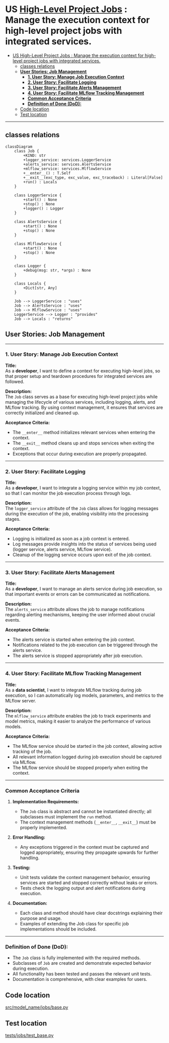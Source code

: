 # US [High-Level Project Jobs](./backlog_mlops_regresion.md) : Manage the execution context for high-level project jobs with integrated services.

- [US High-Level Project Jobs : Manage the execution context for high-level project jobs with integrated services.](#us-high-level-project-jobs--manage-the-execution-context-for-high-level-project-jobs-with-integrated-services)
  - [classes relations](#classes-relations)
  - [**User Stories: Job Management**](#user-stories-job-management)
    - [**1. User Story: Manage Job Execution Context**](#1-user-story-manage-job-execution-context)
    - [**2. User Story: Facilitate Logging**](#2-user-story-facilitate-logging)
    - [**3. User Story: Facilitate Alerts Management**](#3-user-story-facilitate-alerts-management)
    - [**4. User Story: Facilitate MLflow Tracking Management**](#4-user-story-facilitate-mlflow-tracking-management)
    - [**Common Acceptance Criteria**](#common-acceptance-criteria)
    - [**Definition of Done (DoD):**](#definition-of-done-dod)
  - [Code location](#code-location)
  - [Test location](#test-location)

------------

## classes relations

```mermaid
classDiagram
    class Job {
        +KIND: str
        +logger_service: services.LoggerService
        +alerts_service: services.AlertsService
        +mlflow_service: services.MlflowService
        +__enter__() : T.Self
        +__exit__(exc_type, exc_value, exc_traceback) : Literal[False]
        +run() : Locals
    }

    class LoggerService {
        +start() : None
        +stop() : None
        +logger() : Logger
    }

    class AlertsService {
        +start() : None
        +stop() : None
    }

    class MlflowService {
        +start() : None
        +stop() : None
    }

    class Logger {
        +debug(msg: str, *args) : None
    }

    class Locals {
        +Dict[str, Any]
    }

    Job --> LoggerService : "uses"
    Job --> AlertsService : "uses"
    Job --> MlflowService : "uses"
    LoggerService --> Logger : "provides"
    Job --> Locals : "returns"

```

## **User Stories: Job Management**

---

### **1. User Story: Manage Job Execution Context**

**Title:**  
As a **developer**, I want to define a context for executing high-level jobs, so that proper setup and teardown procedures for integrated services are followed.

**Description:**  
The `Job` class serves as a base for executing high-level project jobs while managing the lifecycle of various services, including logging, alerts, and MLflow tracking. By using context management, it ensures that services are correctly initialized and cleaned up.

**Acceptance Criteria:**  
- The `__enter__` method initializes relevant services when entering the context.
- The `__exit__` method cleans up and stops services when exiting the context.
- Exceptions that occur during execution are properly propagated.

---

### **2. User Story: Facilitate Logging**

**Title:**  
As a **developer**, I want to integrate a logging service within my job context, so that I can monitor the job execution process through logs.

**Description:**  
The `logger_service` attribute of the `Job` class allows for logging messages during the execution of the job, enabling visibility into the processing stages.

**Acceptance Criteria:**  
- Logging is initialized as soon as a job context is entered.
- Log messages provide insights into the status of services being used (logger service, alerts service, MLflow service).
- Cleanup of the logging service occurs upon exit of the job context.

---

### **3. User Story: Facilitate Alerts Management**

**Title:**  
As a **developer**, I want to manage an alerts service during job execution, so that important events or errors can be communicated as notifications.

**Description:**  
The `alerts_service` attribute allows the job to manage notifications regarding alerting mechanisms, keeping the user informed about crucial events.

**Acceptance Criteria:**  
- The alerts service is started when entering the job context.
- Notifications related to the job execution can be triggered through the alerts service.
- The alerts service is stopped appropriately after job execution.

---

### **4. User Story: Facilitate MLflow Tracking Management**

**Title:**  
As a **data scientist**, I want to integrate MLflow tracking during job execution, so I can automatically log models, parameters, and metrics to the MLflow server.

**Description:**  
The `mlflow_service` attribute enables the job to track experiments and model metrics, making it easier to analyze the performance of various models.

**Acceptance Criteria:**  
- The MLflow service should be started in the job context, allowing active tracking of the job.
- All relevant information logged during job execution should be captured via MLflow.
- The MLflow service should be stopped properly when exiting the context.

---

### **Common Acceptance Criteria**

1. **Implementation Requirements:**
   - The `Job` class is abstract and cannot be instantiated directly; all subclasses must implement the `run` method.
   - The context management methods (`__enter__`, `__exit__`) must be properly implemented.

2. **Error Handling:**
   - Any exceptions triggered in the context must be captured and logged appropriately, ensuring they propagate upwards for further handling.

3. **Testing:**
   - Unit tests validate the context management behavior, ensuring services are started and stopped correctly without leaks or errors.
   - Tests check the logging output and alert notifications during execution.

4. **Documentation:**
   - Each class and method should have clear docstrings explaining their purpose and usage.
   - Examples of extending the Job class for specific job implementations should be included.

---

### **Definition of Done (DoD):** 

- The `Job` class is fully implemented with the required methods.
- Subclasses of `Job` are created and demonstrate expected behavior during execution.
- All functionality has been tested and passes the relevant unit tests.
- Documentation is comprehensive, with clear examples for users.

## Code location

[src/model_name/jobs/base.py](../src/model_name/jobs/base.py)

## Test location

[tests/jobs/test_base.py](../tests/jobs/test_base.py)
